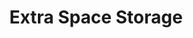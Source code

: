 ---
title: "Extra Space Storage"
url: /round-lake-beach/extra-space-storage-long-lake-drive/
shop: storage rental
---